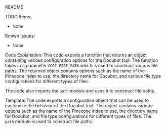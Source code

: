 README

TODO Items:
- None

Known Issues:
- None

Code Explanation:
This code exports a function that returns an object containing various configuration options for the Docubot tool. The function takes in a parameter `CODE_BASE_PATH` which is used to construct various file paths. The returned object contains options such as the name of the Pinecone index to use, the directory name for Docubot, and various file type configurations for different types of files. 

The code also imports the `path` module and uses it to construct file paths. 

Template:
The code exports a configuration object that can be used to customize the behavior of the Docubot tool. The object contains various options such as the name of the Pinecone index to use, the directory name for Docubot, and file type configurations for different types of files. The `path` module is used to construct file paths.